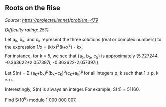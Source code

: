 Roots on the Rise
-----------------

*Source: https://projecteuler.net/problem=479*


*Difficulty rating: 25%*

Let a<sub>k</sub>, b<sub>k</sub>, and c<sub>k</sub> represent the three solutions (real or complex
numbers) to the expression 1/x = (k/x)<sup>2</sup>(k+x<sup>2</sup>) - kx.

For instance, for k = 5, we see that {a<sub>5</sub>, b<sub>5</sub>, c<sub>5</sub>} is approximately
{5.727244, -0.363622+2.057397i, -0.363622-2.057397i}.

Let S(n) = Σ (a<sub>k</sub>+b<sub>k</sub>)<sup>p</sup>(b<sub>k</sub>+c<sub>k</sub>)<sup>p</sup>(c<sub>k</sub>+a<sub>k</sub>)<sup>p</sup> for all integers
p, k such that 1 ≤ p, k ≤ n.

Interestingly, S(n) is always an integer. For example, S(4) = 51160.

Find S(10<sup>6</sup>) modulo 1 000 000 007.
